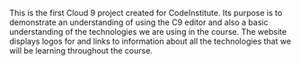 This is the first Cloud 9 project created for CodeInstitute. Its purpose is to demonstrate an understanding of using the C9 editor and also a basic understanding of the technologies we are using in the course. The website displays logos for and links to information about all the technologies that we will be learning throughout the course. 